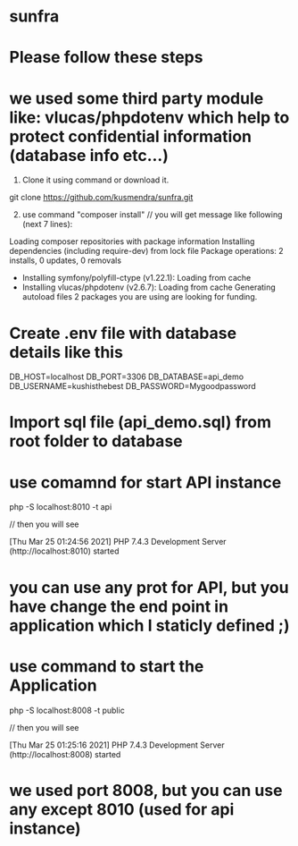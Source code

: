 # sunfra

# Please follow these steps

# we used some third party module like: vlucas/phpdotenv which help to protect confidential information (database info etc...)

1. Clone it using command or download it.

git clone https://github.com/kusmendra/sunfra.git

2. use command "composer install"  // you will get message like following (next 7 lines):

Loading composer repositories with package information
Installing dependencies (including require-dev) from lock file
Package operations: 2 installs, 0 updates, 0 removals
  - Installing symfony/polyfill-ctype (v1.22.1): Loading from cache
  - Installing vlucas/phpdotenv (v2.6.7): Loading from cache
Generating autoload files
2 packages you are using are looking for funding.


# Create .env file with database details like this

DB_HOST=localhost
DB_PORT=3306
DB_DATABASE=api_demo
DB_USERNAME=kushisthebest
DB_PASSWORD=Mygoodpassword




# Import sql file (api_demo.sql) from root folder to database


# use comamnd for start API instance

php -S localhost:8010 -t api           

// then you will see

[Thu Mar 25 01:24:56 2021] PHP 7.4.3 Development Server (http://localhost:8010) started

# you can use any prot for API, but you have change the end point in application which I staticly defined ;)

# use command to start the Application 

php -S localhost:8008 -t public 

// then you will see

[Thu Mar 25 01:25:16 2021] PHP 7.4.3 Development Server (http://localhost:8008) started

# we used port 8008, but you can use any except 8010 (used for api instance)

